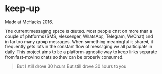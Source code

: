 # keep-up
Made at McHacks 2016.

The current messaging space is diluted. Most people chat on more than a couple of platforms (SMS, Messenger, WhatsApp, Telegram, WeChat) and in far too many group messages. When something meaningful is shared, it frequently gets lots in the constant flow of messaging we all participate in daily.
This project aims to be a platform-agnostic way to keep links separate from fast-moving chats so they can be properly consumed.

> But I still drove 30 hours
> But still drove 30 hours to you
